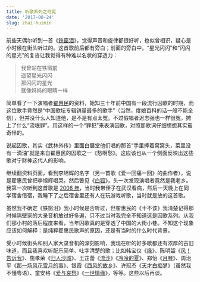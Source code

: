 ```yaml
---
title: 听歌系列之奇冤
date: '2017-08-24'
slug: zhai-huimin
---
```


前些天偶尔听到一首《[铁窗泪](http://music.163.com/#/m/song?id=27580525)》，觉得声音和旋律都很好听，也似曾相识，疑心是小时候在街头听过的。这首歌前后都有旁白；前面的旁白中，“星光闪闪”和“闪闪的星光”的复沓让我觉得有种难以名状的穿透力：

> 我曾站在铁窗前  
遥望星光闪闪  
那闪闪的星光  
就像妈妈的眼睛一样

简单看了一下演唱者[翟惠民](https://baike.baidu.com/item/%E7%BF%9F%E6%83%A0%E6%B0%91)的资料，始知三十年前中国有一段流行囚歌的时期，而这位歌手竟然是“中国歌坛专辑销量最多的歌手”（当然，度娘百科的话一般不能全信），但并没什么人知道他，是不是有点太冤。不过假唱者迟志强也一样很冤，摊上了什么“流氓罪”。用这样的一个“罪犯”来表演囚歌，对照那歌词仔细想想其实蛮奇怪的。

说起囚歌，其实《武林外传》里面白展堂他们唱的那首“手里捧着窝窝头，菜里没有一滴油”就是来自翟惠民的囚歌之一《愁啊愁》。这应该也从一个侧面反映出这些歌对宁财神这代人的影响。

继续翻资料页面，看到李旭辉的名字（另一首歌《爱一回痛一回》的曲作者），说是翟惠民曾把李旭辉唱哭。然后瞥见《[白狐](http://music.163.com/#/m/song?id=212644)》，头一次发现演唱者竟然是我老乡。我第一次听到这首歌是 [2008 年](/cn/2008/03/bitter-life/)，当时我带侄子在武汉看病，然后一天晚上在同学宿舍借宿，我睡下了之后宿舍里还有人在玩游戏听歌，当时就是放的这首歌。

虽然我不确定《铁窗泪》我小时候是否听过，但翟惠民的《十不该》我清楚记得那时候隔壁家的大录音机放过好多遍，只不过当时我完全不知道这是囚歌系列。从我们那小村的落后程度来看，当年囚歌真的是穿透了中国的大街小巷。不知这个现象应该如何解释：是纯粹翟惠民歌声的原因，还是有当时的什么时代背景。

受小时候街头和别人家大录音机的深刻影响，我现在听的好多歌都还有浓厚的古旧味道，而且我喜欢听配乐简单、吐字清楚的歌；比如韩宝仪《[缘](http://music.163.com/#/m/song?id=241487)》、陈明韶《[风！告诉我](http://music.163.com/#/m/song?id=214366)》、施孝荣《[归人沙城](http://music.163.com/#/m/song?id=145906)》、王芷蕾《[流沙](http://music.163.com/#/m/song?id=301532)》《[冷冷的夏](http://music.163.com/#/m/song?id=301537)》、郑怡《[月琴](http://music.163.com/#/m/song?id=331333)》、周治平《[那一场风花雪月的事](http://music.163.com/#/m/song?id=191881)》、银霞《[西风的故乡](http://music.163.com/#/m/song?id=320888)》、许冠杰《[天才白痴梦](http://music.163.com/#/m/song?id=172416)》（虽然我不懂粤语）、童安格《[爱与哀愁](http://music.163.com/#/m/song?id=150601)》《[一世情缘](http://music.163.com/#/m/song?id=150791)》，等等。这些以后再谈。
